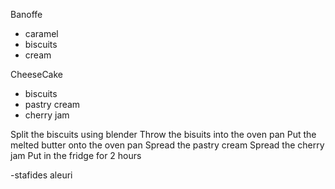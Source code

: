 Banoffe

- caramel
- biscuits
- cream


CheeseCake

- biscuits
- pastry cream
- cherry jam

Split the biscuits using blender
Throw the bisuits into the oven pan
Put the melted butter onto the oven pan
Spread the pastry cream
Spread the cherry jam
Put in the fridge for 2 hours



-stafides
aleuri
